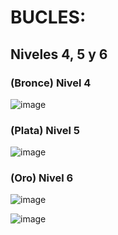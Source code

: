 # BUCLES:
## Niveles 4, 5 y 6

### (Bronce) Nivel 4
![image](https://user-images.githubusercontent.com/91023374/134821010-7177120f-29ef-4f1e-b30a-427d4d233dc0.png)


### (Plata) Nivel 5
![image](https://user-images.githubusercontent.com/91023374/134821026-49260240-e27d-42a4-ad28-b1055f48108d.png)



### (Oro) Nivel 6
![image](https://user-images.githubusercontent.com/91023374/134821041-42eeb4d2-d7de-4e8d-9eda-bc04c5bd2832.png)


![image](https://user-images.githubusercontent.com/91023374/133936917-5b4ccde3-80d2-4723-8538-838f26ae4c1d.png)
